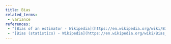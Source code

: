```yaml
---
title: Bias
related_terms:
 - variance
references:
 - "[Bias of an estimator - Wikipedia](https://en.wikipedia.org/wiki/Bias_of_an_estimator)"
 - "[Bias (statistics) - Wikipedia](https://en.wikipedia.org/wiki/Bias_(statistics))"
---
```

